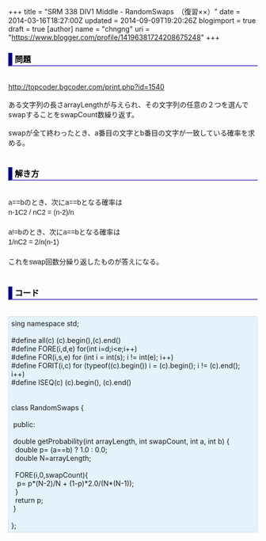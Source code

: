 +++
title = "SRM 338 DIV1 Middle - RandomSwaps　（復習××）"
date = 2014-03-16T18:27:00Z
updated = 2014-09-09T19:20:26Z
blogimport = true
draft = true
[author]
	name = "chngng"
	uri = "https://www.blogger.com/profile/14196381724208675248"
+++

<div dir="ltr" style="text-align: left;" trbidi="on"><h3 style="border-bottom: 2px solid slateblue; border-left: 8px solid navy; color: black; padding: 0px 0px 1px 5px;">問題 </h3><br /><a href="http://topcoder.bgcoder.com/print.php?id=1540" target="_blank">http://topcoder.bgcoder.com/print.php?id=1540</a><br /><br />ある文字列の長さarrayLengthが与えられ、その文字列の任意の２つを選んでswapすることをswapCount数繰り返す。<br /><br />swapが全て終わったとき、a番目の文字とb番目の文字が一致している確率を求める。<br /><br /><h3 style="border-bottom: 2px solid slateblue; border-left: 8px solid navy; color: black; padding: 0px 0px 1px 5px;">解き方 </h3><br /><span style="font-family: Helvetica, Arial, 'Droid Sans', sans-serif; font-size: 14px; line-height: 19.9999942779541px;">a==bのとき、次にa==bとなる確率は</span><br /><span style="font-family: Helvetica, Arial, 'Droid Sans', sans-serif; font-size: 14px; line-height: 19.9999942779541px;">n-1C2 / nC2 = (n-2)/n</span><br /><span style="font-family: Helvetica, Arial, 'Droid Sans', sans-serif; font-size: 14px; line-height: 19.9999942779541px;"><br /></span><span style="font-family: Helvetica, Arial, 'Droid Sans', sans-serif; font-size: 14px; line-height: 19.9999942779541px;">a!=bのとき、次にa==bとなる確率は</span><br /><span style="font-family: Helvetica, Arial, 'Droid Sans', sans-serif; font-size: 14px; line-height: 19.9999942779541px;">1/nC2 = 2/n(n-1)</span><br /><span style="font-family: Helvetica, Arial, 'Droid Sans', sans-serif; font-size: 14px; line-height: 19.9999942779541px;"><br /></span><span style="font-family: Helvetica, Arial, 'Droid Sans', sans-serif; font-size: 14px; line-height: 19.9999942779541px;">これをswap回数分繰り返したものが答えになる。</span><br /><br /><h3 style="border-bottom: 2px solid slateblue; border-left: 8px solid navy; color: black; padding: 0px 0px 1px 5px;">コード </h3><br /><div style="background-color: #e3f2fb; border: 1px dotted #CCCCCC; padding: 5px;">sing namespace std;<br /><br />#define all(c) (c).begin(),(c).end()<br />#define FORE(i,d,e) for(int i=d;i&lt;e;i++)<br />#define FOR(i,s,e) for (int i = int(s); i != int(e); i++)<br />#define FORIT(i,c) for (typeof((c).begin()) i = (c).begin(); i != (c).end(); i++)<br />#define ISEQ(c) (c).begin(), (c).end()<br /><br /><br />class RandomSwaps {<br /><br /><span class="Apple-tab-span" style="white-space: pre;"> </span>public:<br /><br /><span class="Apple-tab-span" style="white-space: pre;"> </span>double getProbability(int arrayLength, int swapCount, int a, int b) {<br /><span class="Apple-tab-span" style="white-space: pre;">  </span>double p= (a==b) ? 1.0 : 0.0;<br /><span class="Apple-tab-span" style="white-space: pre;">  </span>double N=arrayLength;<br /><br /><span class="Apple-tab-span" style="white-space: pre;">  </span>FORE(i,0,swapCount){<br /><span class="Apple-tab-span" style="white-space: pre;">   </span>p= p*(N-2)/N + (1-p)*2.0/(N*(N-1));<br /><span class="Apple-tab-span" style="white-space: pre;">  </span>}<br /><span class="Apple-tab-span" style="white-space: pre;">  </span>return p;<br /><span class="Apple-tab-span" style="white-space: pre;"> </span>}<br /><br />};</div></div>
